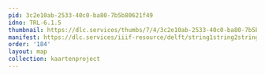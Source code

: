 ```yaml
---
pid: 3c2e10ab-2533-40c0-ba80-7b5b80621f49
idno: TRL-6.1.5
thumbnail: https://dlc.services/thumbs/7/4/3c2e10ab-2533-40c0-ba80-7b5b80621f49/full/400,339/0/default.jpg
manifest: https://dlc.services/iiif-resource/delft/string1string2string3/kaartenproject-2007/TRL-6.1.5
order: '184'
layout: map
collection: kaartenproject
---
```

